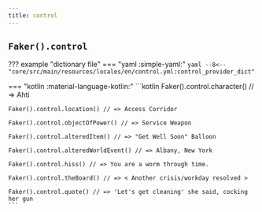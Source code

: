 ```yaml
---
title: control
---
```


## `Faker().control`

??? example "dictionary file"
    === "yaml :simple-yaml:"
        ```yaml
        --8<-- "core/src/main/resources/locales/en/control.yml:control_provider_dict"
        ```

=== "kotlin :material-language-kotlin:"
    ```kotlin
    Faker().control.character() // => Ahti

    Faker().control.location() // => Access Corridor

    Faker().control.objectOfPower() // => Service Weapon

    Faker().control.alteredItem() // => "Get Well Soon" Balloon

    Faker().control.alteredWorldEvent() // => Albany, New York

    Faker().control.hiss() // => You are a worm through time.

    Faker().control.theBoard() // => < Another crisis/workday resolved >

    Faker().control.quote() // => 'Let's get cleaning' she said, cocking her gun
    ```
